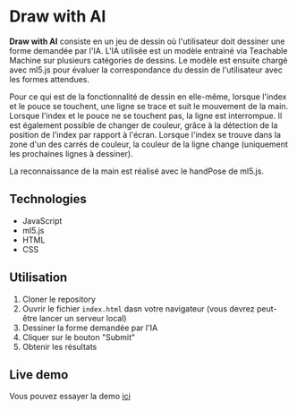 # Draw with AI

**Draw with AI** consiste en un jeu de dessin où l'utilisateur doit dessiner une forme demandée par l'IA. L'IA utilisée est un modèle entrainé via Teachable Machine sur plusieurs catégories de dessins. Le modèle est ensuite chargé avec ml5.js pour évaluer la correspondance du dessin de l'utilisateur avec les formes attendues.

Pour ce qui est de la fonctionnalité de dessin en elle-même, lorsque l'index et le pouce se touchent, une ligne se trace et suit le mouvement de la main. Lorsque l'index et le pouce ne se touchent pas, la ligne est interrompue. Il est également possible de changer de couleur, grâce à la détection de la position de l'index par rapport à l'écran. Lorsque l'index se trouve dans la zone d'un des carrés de couleur, la couleur de la ligne change (uniquement les prochaines lignes à dessiner).

La reconnaissance de la main est réalisé avec le handPose de ml5.js.

## Technologies

- JavaScript
- ml5.js
- HTML
- CSS

## Utilisation

1. Cloner le repository
2. Ouvrir le fichier `index.html` dasn votre navigateur (vous devrez peut-être lancer un serveur local)
3. Dessiner la forme demandée par l'IA
4. Cliquer sur le bouton "Submit"
5. Obtenir les résultats

## Live demo

Vous pouvez essayer la demo [ici](https://MarquesThomasCoding.github.io/draw_with_ai/)

```